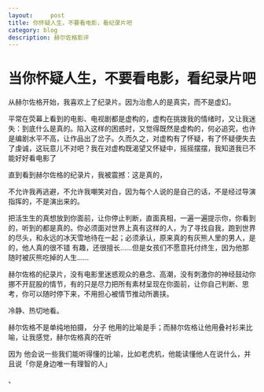 ```yaml
---
layout:     post
title: 你怀疑人生，不要看电影，看纪录片吧
category: blog
description: 赫尔佐格影评
---
```

# 当你怀疑人生，不要看电影，看纪录片吧

从赫尔佐格开始，我喜欢上了纪录片。因为治愈人的是真实，而不是虚幻。

平常在荧幕上看到的电影、电视剧都是虚构的，虚构在挑拨我的情绪时，又让我迷失：到底什么是真的。陷入这样的困惑时，又觉得既然是虚构的，何必追究，也许是编剧水平不高，让作品出了岔子。久而久之，对虚构有了怀疑，有了怀疑便失去了虔诚，这玩意儿不对吧？我在对虚构既渴望又怀疑中，摇摇摆摆，我知道我已不能好好看电影了

直到看到赫尔佐格的纪录片，我被震撼：这是真的，

不允许我再逃避，不允许我嘲笑对白，因为每个人说的是自己的话，不是经过导演指挥的，不是演出来的。

把活生生的真想放到你面前，让你停止判断，直面真相，一遍一遍提示你，你看到的，听到的都是真的。你必须面对世界上真有这样的人，为了寻找自我，跑到世界的尽头，和永远的冰天雪地待在一起；必须承认，原来真的有灰熊人里的男人，是的，他人真的很不错
有趣，还很擅长……但是女孩们不愿意托付终生，因为他那随时被灰熊吃掉的人生……

赫尔佐格的纪录片，没有电影里迷惑观众的悬念、高潮，没有刺激你的神经鼓动你挪不开屁股的情节，有的只是尽力把所有素材呈现在你面前，让你自己判断、思考，你可以随时停下来，不用担心被情节推动所裹挟。

冷静、热切地看。

赫尔佐格不是单纯地拍摄，
分子  他用的比喻是手；而赫尔佐格让他用叠衬衫来比喻，让我感觉，赫尔佐格真的在听

因为 他会说一些我们能听得懂的比喻，比如老虎机，他能读懂他人在说什么，并且说「你是身边唯一有理智的人」

、